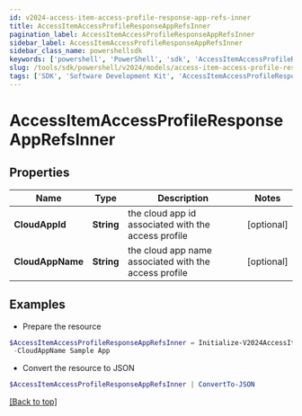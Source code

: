 ```yaml
---
id: v2024-access-item-access-profile-response-app-refs-inner
title: AccessItemAccessProfileResponseAppRefsInner
pagination_label: AccessItemAccessProfileResponseAppRefsInner
sidebar_label: AccessItemAccessProfileResponseAppRefsInner
sidebar_class_name: powershellsdk
keywords: ['powershell', 'PowerShell', 'sdk', 'AccessItemAccessProfileResponseAppRefsInner', 'V2024AccessItemAccessProfileResponseAppRefsInner'] 
slug: /tools/sdk/powershell/v2024/models/access-item-access-profile-response-app-refs-inner
tags: ['SDK', 'Software Development Kit', 'AccessItemAccessProfileResponseAppRefsInner', 'V2024AccessItemAccessProfileResponseAppRefsInner']
---
```



# AccessItemAccessProfileResponseAppRefsInner

## Properties

Name | Type | Description | Notes
------------ | ------------- | ------------- | -------------
**CloudAppId** | **String** | the cloud app id associated with the access profile | [optional] 
**CloudAppName** | **String** | the cloud app name associated with the access profile | [optional] 

## Examples

- Prepare the resource
```powershell
$AccessItemAccessProfileResponseAppRefsInner = Initialize-V2024AccessItemAccessProfileResponseAppRefsInner  -CloudAppId 8c190e6787aa4ed9a90bd9d5344523fb `
 -CloudAppName Sample App
```

- Convert the resource to JSON
```powershell
$AccessItemAccessProfileResponseAppRefsInner | ConvertTo-JSON
```


[[Back to top]](#) 

